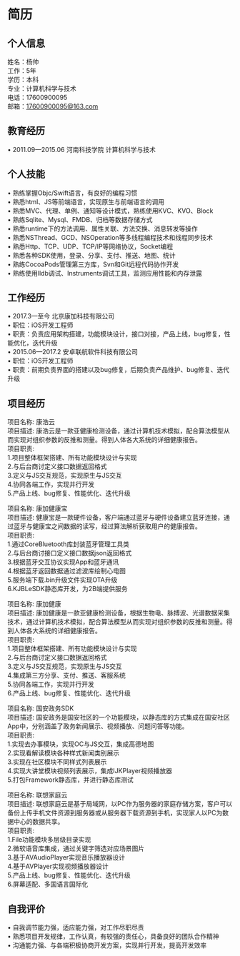 # 简历

## 个人信息<br>
姓名：杨帅<br> 
工作：5年<br>
学历：本科<br>
专业：计算机科学与技术<br>
电话：17600900095<br>
邮箱：17600900095@163.com<br>


## 教育经历<br>
•	2011.09—2015.06   河南科技学院   计算机科学与技术<br>

## 个人技能<br>
•	熟练掌握Objc/Swift语言，有良好的编程习惯<br>
•	熟悉html、JS等前端语言，实现原生与前端语言的调用<br>
•	熟悉MVC、代理、单例、通知等设计模式，熟练使用KVC、KVO、Block<br>
•	熟练Sqlite、Mysql、FMDB、归档等数据存储方式<br>
•	熟悉runtime下的方法调用、属性关联、方法交换、消息转发等操作<br>
•	熟悉NSThread、GCD、NSOperation等多线程编程技术和线程同步技术<br>
•	熟悉Http、TCP、UDP、TCP/IP等网络协议，Socket编程<br>
•	熟悉各种SDK使用，登录、分享、支付、推送、地图、统计<br>
•	熟练CocoaPods管理第三方库，Svn和Git远程代码协作开发<br>
•	熟练使用lldb调试、Instruments调试工具，监测应用性能和内存泄露<br>

## 工作经历<br>
•	2017.3—至今  北京康加科技有限公司<br>
•	职位：iOS开发工程师<br>
•	职责：负责应用架构搭建，功能模块设计，接口对接，产品上线，bug修复，性能优化，迭代升级<br>
•	2015.06—2017.2  安卓联航软件科技有限公司<br>
•	职位：iOS开发工程师<br>
•	职责：前期负责界面的搭建以及bug修复，后期负责产品维护、bug修复、迭代升级<br>

## 项目经历<br>
项目名称: 康浩云<br>
项目描述: 康浩云是一款亚健康检测设备，通过计算机技术模拟，配合算法模型从而实现对组织参数的反推和测量。得到人体各大系统的详细健康报告。<br>
项目职责:<br>
  1.项目整体框架搭建、所有功能模块设计与实现<br>
  2.与后台商讨定义接口数据返回格式<br>
  3.定义与JS交互规范，实现原生与JS交互<br>
  4.协同各端工作，实现并行开发<br>
  5.产品上线、bug修复、性能优化、迭代升级<br>

项目名称: 康加健康宝<br>
项目描述: 健康宝是一款硬件设备，客户端通过蓝牙与硬件设备建立蓝牙连接，通过蓝牙与健康宝之间数据的读写，经过算法解析获取用户的健康报告。<br>
项目职责:<br>
  1.通过CoreBluetooth库封装蓝牙管理工具类<br>
  2.与后台商讨接口定义接口数据json返回格式<br>
  3.根据蓝牙交互协议实现App和蓝牙通讯<br>
  4.根据蓝牙返回数据通过滤波库绘制心电图<br>
  5.服务端下载.bin升级文件实现OTA升级<br>
  6.KJBLeSDK静态库开发，为2B端提供服务<br>

项目名称: 康加健康<br>
项目描述: 康加健康是一款亚健康检测设备，根据生物电、脉搏波、光谱数据采集技术，通过计算机技术模拟，配合算法模型从而实现对组织参数的反推和测量。得到人体各大系统的详细健康报告。<br>
项目职责:<br>
  1.项目整体框架搭建、所有功能模块设计与实现<br>
  2.与后台商讨定义接口数据返回格式<br>
  3.定义与JS交互规范，实现原生与JS交互<br>
  4.集成第三方分享、支付、推送、客服系统<br>
  5.协同各端工作，实现并行开发<br>
  6.产品上线、bug修复、性能优化、迭代升级<br>

项目名称: 国安政务SDK<br>
项目描述: 国安政务是国安社区的一个功能模块，以静态库的方式集成在国安社区App中，分别涵盖了政务新闻展示、视频播放、问题问答等功能。<br>
项目职责:<br>
  1.实现去办事模块，实现OC与JS交互，集成高德地图<br>
  2.实现看解读模块各种样式新闻类别展示<br>
  3.实现在社区模块不同样式列表展示<br>
  4.实现大讲堂模块视频列表展示，集成IJKPlayer视频播放器<br>
  5.打包Framework静态库，并进行静态库测试<br>

项目名称: 联想家庭云<br>
项目描述: 联想家庭云是基于局域网，以PC作为服务器的家庭存储方案，客户可以备份上传手机文件资源到服务器或从服务器下载资源到手机，实现家人以PC为数据中心的数据共享。<br>
项目职责:<br>
  1.File功能模块多层级目录实现<br>
  2.微软语音库集成，通过关键字筛选对应场景图片<br>
  3.基于AVAudioPlayer实现音乐播放器设计<br>
  4.基于AVPlayer实现视频播放器设计<br>
  5.产品上线、bug修复、性能优化、迭代升级<br>
  6.屏幕适配、多国语言国际化<br>

## 自我评价<br>
•	自我调节能力强，适应能力强，对工作尽职尽责<br>
•	熟悉项目开发规律，工作认真，有较强的责任心，具备良好的团队合作精神<br>
•	沟通能力强、与各端积极协商开发方案，实现并行开发，提高开发效率<br>

